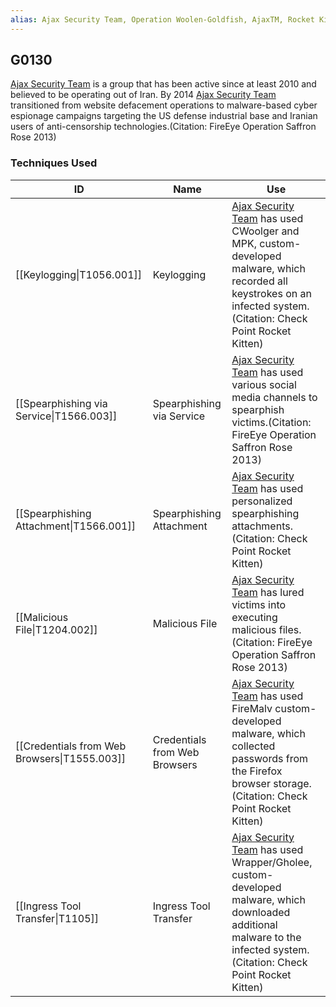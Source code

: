```yaml
---
alias: Ajax Security Team, Operation Woolen-Goldfish, AjaxTM, Rocket Kitten, Flying Kitten, Operation Saffron Rose
---
```


## G0130

[Ajax Security Team](https://attack.mitre.org/groups/G0130) is a group that has been active since at least 2010 and believed to be operating out of Iran. By 2014 [Ajax Security Team](https://attack.mitre.org/groups/G0130) transitioned from website defacement operations to malware-based cyber espionage campaigns targeting the US defense industrial base and Iranian users of anti-censorship technologies.(Citation: FireEye Operation Saffron Rose 2013)


### Techniques Used

| ID | Name | Use |
| --- | --- | --- |
| [[Keylogging\|T1056.001]] | Keylogging | [Ajax Security Team](https://attack.mitre.org/groups/G0130) has used CWoolger and MPK, custom-developed malware, which recorded all keystrokes on an infected system.(Citation: Check Point Rocket Kitten) |
| [[Spearphishing via Service\|T1566.003]] | Spearphishing via Service | [Ajax Security Team](https://attack.mitre.org/groups/G0130) has used various social media channels to spearphish victims.(Citation: FireEye Operation Saffron Rose 2013) |
| [[Spearphishing Attachment\|T1566.001]] | Spearphishing Attachment | [Ajax Security Team](https://attack.mitre.org/groups/G0130) has used personalized spearphishing attachments.(Citation: Check Point Rocket Kitten) |
| [[Malicious File\|T1204.002]] | Malicious File | [Ajax Security Team](https://attack.mitre.org/groups/G0130) has lured victims into executing malicious files.(Citation: FireEye Operation Saffron Rose 2013) |
| [[Credentials from Web Browsers\|T1555.003]] | Credentials from Web Browsers | [Ajax Security Team](https://attack.mitre.org/groups/G0130) has used FireMalv custom-developed malware, which collected passwords from the Firefox browser storage.(Citation: Check Point Rocket Kitten) |
| [[Ingress Tool Transfer\|T1105]] | Ingress Tool Transfer | [Ajax Security Team](https://attack.mitre.org/groups/G0130) has used Wrapper/Gholee, custom-developed malware, which downloaded additional malware to the infected system.(Citation: Check Point Rocket Kitten) |
